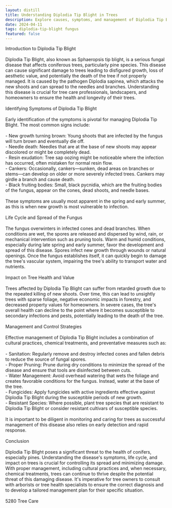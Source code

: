 ```yaml
---
layout: distill
title: Understanding Diplodia Tip Blight in Trees
description: Explore causes, symptoms, and management of Diplodia Tip Blight to secure tree health.
date: 2024-04-11
tags: diplodia-tip-blight fungus
featured: false
---
```


Introduction to Diplodia Tip Blight<br /><br />Diplodia Tip Blight, also known as Sphaeropsis tip blight, is a serious fungal disease that affects coniferous trees, particularly pine species. This disease can cause significant damage to trees leading to disfigured growth, loss of aesthetic value, and potentially the death of the tree if not properly managed. It is caused by the pathogen Diplodia sapinea, which attacks the new shoots and can spread to the needles and branches. Understanding this disease is crucial for tree care professionals, landscapers, and homeowners to ensure the health and longevity of their trees.<br /><br />Identifying Symptoms of Diplodia Tip Blight<br /><br />Early identification of the symptoms is pivotal for managing Diplodia Tip Blight. The most common signs include:<br /><br />- New growth turning brown: Young shoots that are infected by the fungus will turn brown and eventually die off. <br />- Needle death: Needles that are at the base of new shoots may appear discolored or might be completely dead.<br />- Resin exudation: Tree sap oozing might be noticeable where the infection has occurred, often mistaken for normal resin flow.<br />- Cankers: Occasionally, cankers—sunken, dead areas on branches or stems—can develop on older or more severely infected trees. Cankers may girdle a branch and cause death.<br />- Black fruiting bodies: Small, black pycnidia, which are the fruiting bodies of the fungus, appear on the cones, dead shoots, and needle bases.<br /><br />These symptoms are usually most apparent in the spring and early summer, as this is when new growth is most vulnerable to infection.<br /><br />Life Cycle and Spread of the Fungus<br /><br />The fungus overwinters in infected cones and dead branches. When conditions are wet, the spores are released and dispersed by wind, rain, or mechanical intervention such as pruning tools. Warm and humid conditions, especially during late spring and early summer, favor the development and spread of this disease. Spores infect new growth through wounds or natural openings. Once the fungus establishes itself, it can quickly begin to damage the tree's vascular system, impairing the tree's ability to transport water and nutrients.<br /><br />Impact on Tree Health and Value<br /><br />Trees affected by Diplodia Tip Blight can suffer from retarded growth due to the repeated killing of new shoots. Over time, this can lead to unsightly trees with sparse foliage, negative economic impacts in forestry, and decreased property values for homeowners. In severe cases, the tree's overall health can decline to the point where it becomes susceptible to secondary infections and pests, potentially leading to the death of the tree.<br /><br />Management and Control Strategies<br /><br />Effective management of Diplodia Tip Blight includes a combination of cultural practices, chemical treatments, and preventative measures such as:<br /><br />- Sanitation: Regularly remove and destroy infected cones and fallen debris to reduce the source of fungal spores.<br />- Proper Pruning: Prune during dry conditions to minimize the spread of the disease and ensure that tools are disinfected between cuts.<br />- Water Management: Avoid overhead watering that wets the foliage and creates favorable conditions for the fungus. Instead, water at the base of the tree.<br />- Fungicides: Apply fungicides with active ingredients effective against Diplodia Tip Blight during the susceptible periods of new growth.<br />- Resistant Species: Where possible, plant tree species that are resistant to Diplodia Tip Blight or consider resistant cultivars of susceptible species.<br /><br />It is important to be diligent in monitoring and caring for trees as successful management of this disease also relies on early detection and rapid response.<br /><br />Conclusion<br /><br />Diplodia Tip Blight poses a significant threat to the health of conifers, especially pines. Understanding the disease's symptoms, life cycle, and impact on trees is crucial for controlling its spread and minimizing damage. With proper management, including cultural practices and, when necessary, chemical treatments, trees can continue to thrive despite the potential threat of this damaging disease. It's imperative for tree owners to consult with arborists or tree health specialists to ensure the correct diagnosis and to develop a tailored management plan for their specific situation.<br /><br />5280 Tree Care
